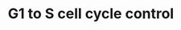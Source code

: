 ---
annotations:
- id: PW:0000095
  parent: regulatory pathway
  type: Pathway Ontology
  value: G1/S DNA damage checkpoint pathway
authors:
- A.C.Zambon
- MaintBot
- Khanspers
- Christine Chichester
- Marvin M2
description: 'In the G1 phase there are two types of DNA damage responses, the p53-dependent
  and the p53-independent pathways. The p53-dependent responses inhibit CDKs through
  the up-regulation of genes encoding CKIs mediated by the p53 protein, whereas the
  p53-independent mechanisms inhibit CDKs through the inhibitory T14Y15 phosphorylation
  of Cdk2. Failure of DNA damage checkpoints in G1 leads to mutagenic replication
  of damaged templates and other replication defects.  Source: Reactome http://www.reactome.org/cgi-bin/eventbrowser?DB=gk_current&FOCUS_SPECIES=Homo%20sapiens&ID=69615&'
last-edited: 2018-03-15
organisms:
- Danio rerio
redirect_from:
- /index.php/Pathway:WP445
- /instance/WP445
- /instance/WP445_rr96476
revision: r96476
schema-jsonld:
- '@context': https://schema.org/
  '@id': https://wikipathways.github.io/pathways/WP445.html
  '@type': Dataset
  creator:
    '@type': Organization
    name: WikiPathways
  description: 'In the G1 phase there are two types of DNA damage responses, the p53-dependent
    and the p53-independent pathways. The p53-dependent responses inhibit CDKs through
    the up-regulation of genes encoding CKIs mediated by the p53 protein, whereas
    the p53-independent mechanisms inhibit CDKs through the inhibitory T14Y15 phosphorylation
    of Cdk2. Failure of DNA damage checkpoints in G1 leads to mutagenic replication
    of damaged templates and other replication defects.  Source: Reactome http://www.reactome.org/cgi-bin/eventbrowser?DB=gk_current&FOCUS_SPECIES=Homo%20sapiens&ID=69615&'
  keywords:
  - ATM
  - CDKN1A
  - CDKN1B
  - CREB1
  - E2F1
  - E2F2
  - E2F4
  - E2F5
  - MCM6
  - MCM7
  - POLE
  - POLE2
  - RB1
  - RBL1
  - TFDP1
  - ccna1
  - ccnb1
  - ccnd1
  - ccnd2a
  - ccnd2b
  - ccnd3
  - ccne
  - ccng2
  - cdk4
  - cdk6
  - cdkn1ca
  - cdkn2a/b
  - cdkn2c
  - cdkn2d
  - creb3l1
  - e2f3
  - gadd45a
  - mcm2
  - mcm3
  - mcm4
  - mcm5
  - mdm2
  - myt1a
  - orc1l
  - orc3l
  - orc6l
  - pcna
  - prim1
  - rpa1
  - rpa2
  - tfdp2
  - tp53
  - wee1
  - zgc:101599
  - zgc:110727
  - zgc:114132
  - zgc:55680
  - zgc:56264
  - zgc:56310
  - zgc:56598
  - zgc:66452
  - zgc:77827
  - zgc:77841
  - zgc:85772
  - zgc:85821
  - zgc:86724
  license: CC0
  name: G1 to S cell cycle control
seo: CreativeWork
title: G1 to S cell cycle control
wpid: WP445
---